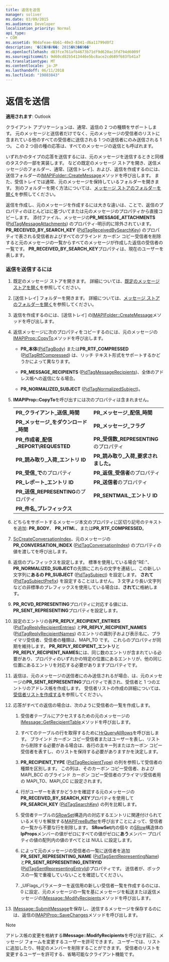 ```yaml
---
title: 返信を送信
manager: soliver
ms.date: 03/09/2015
ms.audience: Developer
localization_priority: Normal
api_type:
- COM
ms.assetid: 90dafeae-6b61-40e3-8341-d6a11799d0f2
description: '�ŏI�X�V��: 2015�N3��9��'
ms.openlocfilehash: d83fce761afb4673b71df9d620ac3fd794d6009f
ms.sourcegitcommit: 9d60cd82b5413446e5bc8ace2cd689f683fb41a7
ms.translationtype: MT
ms.contentlocale: ja-JP
ms.lasthandoff: 06/11/2018
ms.locfileid: "19803843"
---
```

# <a name="sending-a-reply"></a>返信を送信

**適用されます**: Outlook 
  
クライアント アプリケーションは、通常、返信の 2 つの種類をサポートします。 元のメッセージと送信者だけでなく、元のメッセージの受信者のリストに含まれている他のすべての受信者に送信される 1 つの送信者にのみ送信される 1 つ。 この 2 つ目の種の応答は、すべてのメッセージの返信とも呼ばれます。
  
いずれかのタイプの応答を送信するには、元のメッセージを送信するときと同様のタスクの一部を実装します。 などの既定のメッセージ ストアを開き、送信メッセージのフォルダー、通常、[送信トレイ]、および、返信を作成するのには、送信フォルダーの[IMAPIFolder::CreateMessage](imapifolder-createmessage.md)メソッドを呼び出します。 また、受信トレイでは通常、元のメッセージを保持しているフォルダーを開きます。 別のフォルダーを開く方法については、[メッセージ ストアのフォルダーを開く](opening-a-message-store-folder.md)を参照してください。
  
返信を作成し、元のメッセージを作成するには大きな違いは、ことで、返信のプロパティのほとんどはに基づいてまたは元のメッセージのプロパティから直接コピーします。 添付ファイル、メッセージの**PR_MESSAGE_ATTACHMENTS** ([PidTagMessageAttachments](pidtagmessageattachments-canonical-property.md)) のプロパティ-明示的に除外されています。 **PR_RECEIVED_BY_SEARCH_KEY** ([PidTagReceivedBySearchKey](pidtagreceivedbysearchkey-canonical-property.md)) のプロパティで表される受信者およびすべてのブラインド カーボン コピー受信者を削除すると元のメッセージの一覧からすべてのメッセージが作成した返信の受信者の一覧です。 **PR_RECEIVED_BY_SEARCH_KEY**プロパティは、現在のユーザーを表します。 
  
### <a name="to-send-a-reply"></a>返信を送信するには
  
1. 既定のメッセージ ストアを開きます。 詳細については、[既定のメッセージ ストアを開く](opening-the-default-message-store.md)を参照してください。
    
2. [送信トレイ] フォルダーを開きます。 詳細については、[メッセージ ストアのフォルダーを開く](opening-a-message-store-folder.md)を参照してください。
    
3. 返信を作成するのには、[送信トレイ] の[IMAPIFolder::CreateMessage](imapifolder-createmessage.md)メソッドを呼び出します。 
    
4. 返信メッセージに次のプロパティをコピーするのには、元のメッセージの[IMAPIProp::CopyTo](imapiprop-copyto.md)メソッドを呼び出します。 
    
   - **PR\_本体**([PidTagBody](pidtagbody-canonical-property.md)) または**PR_RTF_COMPRESSED** ([PidTagRtfCompressed](pidtagrtfcompressed-canonical-property.md)) は、リッチ テキスト形式をサポートするかどうかによって異なります。
    
   - **PR\_MESSAGE_RECIPIENTS** ([PidTagMessageRecipients](pidtagmessagerecipients-canonical-property.md))、全体のアドレス帳への返信になる場合。
    
   - **PR\_NORMALIZED_SUBJECT** ([PidTagNormalizedSubject](pidtagnormalizedsubject-canonical-property.md))。
    
5. **IMAPIProp::CopyTo**を呼び出すには次のプロパティは含まれません。
    
    |||
    |:-----|:-----|
    |**PR\_クライアント\_送信\_時間** <br/> |**PR\_メッセージ\_配信\_時間** <br/> |
    |**PR\_メッセージ\_をダウンロード\_時間** <br/> |**PR\_メッセージ\_フラグ** <br/> |
    |**PR\_作成者\_配信\_REPORT\REQUESTED** <br/> |**PR\_受信数\_REPRESENTING**のプロパティ  <br/> |
    |**PR\_読み取り\_入荷\_エントリ ID** <br/> |**PR\_読み取り\_入荷\_要求されました。** <br/> |
    |**PR\_受信\_で**のプロパティ  <br/> |**PR\_返信\_受信者**のプロパティ  <br/> |
    |**PR\_レポート\_エントリ ID** <br/> |**PR\_送信者**のプロパティ  <br/> |
    |**PR\_送信\_REPRESENTING**のプロパティ  <br/> |**PR\_SENTMAIL\_エントリ ID** <br/> |
    |**PR\_件名\_プレフィックス** <br/> | <br/> |
   
6. どちらをサポートするメッセージ本文のプロパティに区切り記号のテキストを追加: **PR_BODY**、 **PR_HTM**L、または**PR_RTF_COMPRESSED**。
    
7. [ScCreateConversationIndex](sccreateconversationindex.md)、元のメッセージの**PR_CONVERSATION_INDEX** ([PidTagConversationIndex](pidtagconversationindex-canonical-property.md)) のプロパティの値を渡してを呼び出します。
    
8. 返信のプレフィックスを設定します。 標準を使用している場合"RE:"、 **PR_NORMALIZED_SUBJECT**の先頭にこれらの文字を連結し、この新しい文字列に**あるの PR_SUBJECT** ([PidTagSubject](pidtagsubject-canonical-property.md)) を設定します。 **されて**([PidTagSubjectPrefix](pidtagsubjectprefix-canonical-property.md)) を設定することはしません。 3 文字より長い文字列などの非標準のプレフィックスを使用している場合は、**されて**に格納します。 
    
9. **PR_RCVD_REPRESENTING**プロパティに対応する値には、 **PR_SENT_REPRESENTING**プロパティを設定します。 
    
10. 設定のエントリの各**PR\_REPLY_RECIPIENT_ENTRIES** ([PidTagReplyRecipientEntries](pidtagreplyrecipiententries-canonical-property.md)) と**PR_REPLY\_RECIPIENT_NAMES** ([PidTagReplyRecipientNames](pidtagreplyrecipientnames-canonical-property.md)) のエントリの識別子および表示名に、プライマリ受信者、受信者の種類は、MAPI_TO です。 これらのプロパティが同期を維持します。 **PR_REPLY_RECIPIENT\_エントリ**と**PR_REPLY_RECIPIENT_NAMES**には、同じ数のエントリが含まれている必要があり、プロパティのいずれかの特定の位置にあるエントリが、他の同じ位置にあるエントリを対応する必要がありますプロパティです。 
    
11. 返信は、元のメッセージの送信者にのみ送信されるが場合、は、元のメッセージの**PR_SENT_REPRESENTING**プロパティで表され、受信者と 1 つのエントリのアドレス帳を作成します。 受信者リストの作成の詳細については、[受信者リストを作成する](creating-a-recipient-list.md)を参照してください。
    
12. 応答がすべての返信の場合は、次のように受信者の一覧を作成します。
    
    1. 受信者テーブルにアクセスするための元のメッセージの[IMessage::GetRecipientTable](imessage-getrecipienttable.md)メソッドを呼び出します。 
        
    2. すべてのテーブルの行を取得するために[HrQueryAllRows](hrqueryallrows.md)を呼び出します。 ブラインド カーボン コピー受信者またはユーザーを表し、リストから削除する必要がある場合は、各行の主キー列またはカーボン コピー受信者を表すし、のリストを保持する必要がありますかを決定します。 
        
    3. **PR_RECIPIENT_TYPE** ([PidTagRecipientType](pidtagrecipienttype-canonical-property.md)) の列を参照して受信者の種類を区別します。 この列は、そのカーボン コピー受信者、および MAPI_BCC のブラインド カーボン コピー受信者のプライマリ受信者用の MAPI_TO、MAPI_CC に設定されます。 
        
    4. 行がユーザーを表すかどうかを確認する元のメッセージの**PR_RECEIVED_BY_SEARCH_KEY**プロパティを使用して**PR_SEARCH_KEY** ([PidTagSearchKey](pidtagsearchkey-canonical-property.md)) の列を比較します。 
        
    5. 受信者テーブルの[SRowSet](srowset.md)構造内の対応するエントリに関連付けられているメモリを解放する[MAPIFreeBuffer](mapifreebuffer.md)を呼び出すことによって、受信者の一覧から不要な行を削除します。 **SRowSet**内の個々 の[SRow](srow.md)構造体の**lpProps**メンバーの値がゼロにすべての値がゼロに**あう**メンバー プロパティの値の配列内の値のすべてとは NULL に設定します。 
        
    6. によって元のメッセージの受信者の一覧に送信者を追加**PR\_SENT_REPRESENTING_NAME** ([PidTagSentRepresentingName](pidtagsentrepresentingname-canonical-property.md)) と**PR_SENT_REPRESENTING_ENTRYID** ([PidTagSentRepresentingEntryId](pidtagsentrepresentingentryid-canonical-property.md))プロパティです。 送信者が、ボックスの一覧で重複していないことを確認してください。
        
    7. _UlFlags_パラメーターを返信用の新しい受信者一覧を作成するのには、0 に設定、元のメッセージの一覧を基にメッセージを転送または返信メッセージの[IMessage::ModifyRecipients](imessage-modifyrecipients.md)メソッドを呼び出します。 
    
13. [IMessage::SubmitMessage](imessage-submitmessage.md)を保存し、送信するメッセージを保存するのには、返信の[IMAPIProp::SaveChanges](imapiprop-savechanges.md)メソッドを呼び出します。 
    
> [!NOTE]
> アドレス帳の変更を格納する**IMessage::ModifyRecipients**を呼び出す前に、メッセージ フォームを変更するユーザーを許可できます。 ユーザーでは、リストに追加したり、特定のメンバーを削除することができます。 受信者のリストを変更するユーザーを許可する、省略可能なクライアント機能です。 
  


